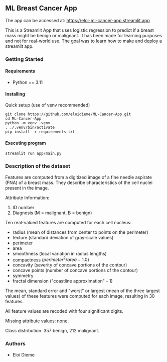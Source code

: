 ## ML Breast Cancer App

The app can be accessed at: https://eloi-ml-cancer-app.streamlit.app

This is a Streamlit App that uses logistic regression to predict if a breast mass might be benign or malignant. It has been made for learning purposes and not for real-world use. The goal was to learn how to make and deploy a streamlit app.

### Getting Started

#### Requirements
- Python == 3.11

#### Installing
Quick setup (use of venv recommended)
```
git clone https://github.com/eloidieme/ML-Cancer-App.git
cd ML-Cancer-App
python -m venv .venv
. ./.venv/bin/activate
pip install -r requirements.txt
```

#### Executing program
```
streamlit run app/main.py
```

### Description of the dataset

Features are computed from a digitized image of a fine needle aspirate (FNA) of a breast mass. They describe characteristics of the cell nuclei present in the image.

Attribute Information:

1. ID number
2. Diagnosis (M = malignant, B = benign)

Ten real-valued features are computed for each cell nucleus:

* radius (mean of distances from center to points on the perimeter)
* texture (standard deviation of gray-scale values)
* perimeter
* area
* smoothness (local variation in radius lengths)
* compactness ($perimeter^2 / area - 1.0$)
* concavity (severity of concave portions of the contour)
* concave points (number of concave portions of the contour)
* symmetry
* fractal dimension ("coastline approximation" - 1)

The mean, standard error and "worst" or largest (mean of the three
largest values) of these features were computed for each image,
resulting in 30 features.

All feature values are recoded with four significant digits.

Missing attribute values: none.

Class distribution: 357 benign, 212 malignant.

### Authors

* Eloi Dieme